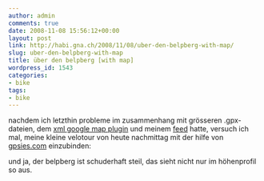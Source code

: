 ```yaml
---
author: admin
comments: true
date: 2008-11-08 15:56:12+00:00
layout: post
link: http://habi.gna.ch/2008/11/08/uber-den-belpberg-with-map/
slug: uber-den-belpberg-with-map
title: über den belpberg [with map]
wordpress_id: 1543
categories:
- bike
tags:
- bike
---
```


nachdem ich letzthin probleme im zusammenhang mit grösseren .gpx-dateien, dem [xml google map plugin](http://www.matusz.ch/blog/projekte/xml-google-maps-wordpress-plugin/) und meinem [feed](http://identi.ca/notice/918499) hatte, versuch ich mal, meine kleine velotour von heute nachmittag mit der hilfe von [gpsies.com](http://gpsies.com/) einzubinden:







und ja, der belpberg ist schuderhaft steil, das sieht nicht nur im höhenprofil so aus.



